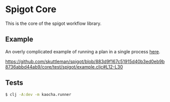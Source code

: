 # Spigot Core

This is the core of the spigot workflow library.

## Example

An overly complicated example of running a plan in a single process
[here](https://github.com/skuttleman/spigot/blob/master/core/test/spigot/example.cljc).

https://github.com/skuttleman/spigot/blob/883d9f167c51915d40b3ed0eb9b8736abbd44ab9/core/test/spigot/example.cljc#L12-L30

## Tests

```bash
$ clj -A:dev -m kaocha.runner 
```
